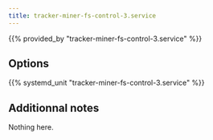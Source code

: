```yaml
---
title: tracker-miner-fs-control-3.service
---
```


{{% provided_by "tracker-miner-fs-control-3.service" %}}

## Options

{{% systemd_unit "tracker-miner-fs-control-3.service" %}}

## Additionnal notes

Nothing here.